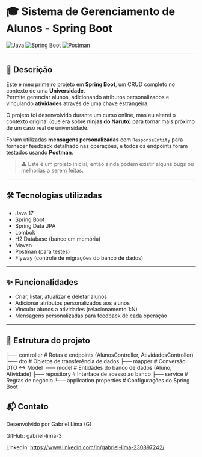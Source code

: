 # 🎓 Sistema de Gerenciamento de Alunos - Spring Boot

[![Java](https://img.shields.io/badge/Java-17-blue)](https://www.java.com/)
[![Spring Boot](https://img.shields.io/badge/Spring_Boot-2.7.0-brightgreen)](https://spring.io/projects/spring-boot)
[![Postman](https://img.shields.io/badge/Postman-tested-orange)](https://www.postman.com/)

---

## 📄 Descrição
Este é meu primeiro projeto em **Spring Boot**, um CRUD completo no contexto de uma **Universidade**.  
Permite gerenciar alunos, adicionando atributos personalizados e vinculando **atividades** através de uma chave estrangeira.  

O projeto foi desenvolvido durante um curso online, mas eu alterei o contexto original (que era sobre **ninjas do Naruto**) para tornar mais próximo de um caso real de universidade.  

Foram utilizadas **mensagens personalizadas** com `ResponseEntity` para fornecer feedback detalhado nas operações, e todos os endpoints foram testados usando **Postman**.  

> ⚠️ Este é um projeto inicial, então ainda podem existir alguns bugs ou melhorias a serem feitas.

---

## 🛠 Tecnologias utilizadas
- Java 17  
- Spring Boot  
- Spring Data JPA
- Lombok
- H2 Database (banco em memória)  
- Maven  
- Postman (para testes)
- Flyway (controle de migrações do banco de dados)

---

## ✨ Funcionalidades
- Criar, listar, atualizar e deletar alunos  
- Adicionar atributos personalizados aos alunos  
- Vincular alunos a atividades (relacionamento 1:N)  
- Mensagens personalizadas para feedback de cada operação  

---

## 📁 Estrutura do projeto

├── controller # Rotas e endpoints (AlunosController, AtividadesController)
├── dto # Objetos de transferência de dados
├── mapper # Conversão DTO <-> Model
├── model # Entidades do banco de dados (Aluno, Atividade)
├── repository # Interface de acesso ao banco
├── service # Regras de negócio
└── application.properties # Configurações do Spring Boot


## 📬 Contato

Desenvolvido por Gabriel Lima (G)

GitHub: gabriel-lima-3

LinkedIn: https://www.linkedin.com/in/gabriel-lima-230897242/



